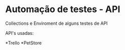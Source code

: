 # Automação de testes - API

Collections e Enviroment de alguns testes de API

API's usadas:

*Trello
*PetStore
